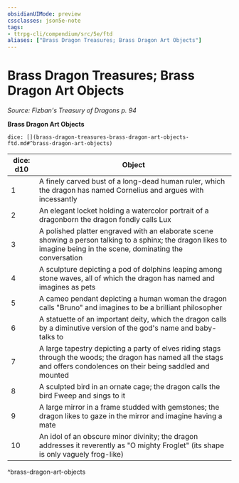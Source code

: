 ```yaml
---
obsidianUIMode: preview
cssclasses: json5e-note
tags:
- ttrpg-cli/compendium/src/5e/ftd
aliases: ["Brass Dragon Treasures; Brass Dragon Art Objects"]
---
```

# Brass Dragon Treasures; Brass Dragon Art Objects
*Source: Fizban's Treasury of Dragons p. 94* 

**Brass Dragon Art Objects**

`dice: [](brass-dragon-treasures-brass-dragon-art-objects-ftd.md#^brass-dragon-art-objects)`

| dice: d10 | Object |
|-----------|--------|
| 1 | A finely carved bust of a long-dead human ruler, which the dragon has named Cornelius and argues with incessantly |
| 2 | An elegant locket holding a watercolor portrait of a dragonborn the dragon fondly calls Lux |
| 3 | A polished platter engraved with an elaborate scene showing a person talking to a sphinx; the dragon likes to imagine being in the scene, dominating the conversation |
| 4 | A sculpture depicting a pod of dolphins leaping among stone waves, all of which the dragon has named and imagines as pets |
| 5 | A cameo pendant depicting a human woman the dragon calls "Bruno" and imagines to be a brilliant philosopher |
| 6 | A statuette of an important deity, which the dragon calls by a diminutive version of the god's name and baby-talks to |
| 7 | A large tapestry depicting a party of elves riding stags through the woods; the dragon has named all the stags and offers condolences on their being saddled and mounted |
| 8 | A sculpted bird in an ornate cage; the dragon calls the bird Fweep and sings to it |
| 9 | A large mirror in a frame studded with gemstones; the dragon likes to gaze in the mirror and imagine having a mate |
| 10 | An idol of an obscure minor divinity; the dragon addresses it reverently as "O mighty Froglet" (its shape is only vaguely frog-like) |
^brass-dragon-art-objects